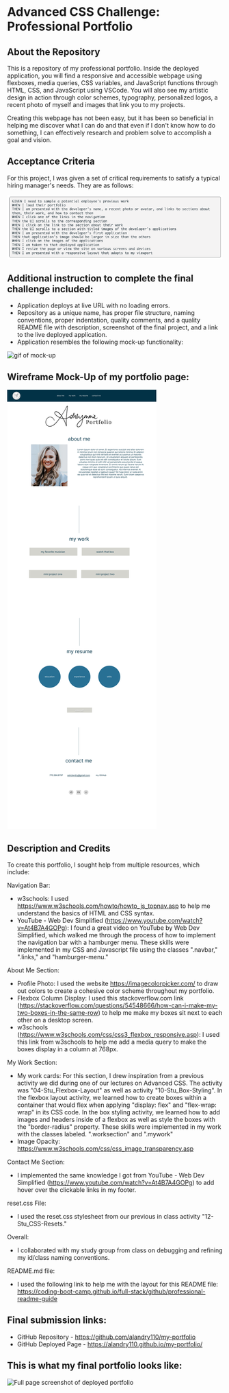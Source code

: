 # Advanced CSS Challenge: Professional Portfolio

## About the Repository

This is a repository of my professional portfolio. Inside the deployed application, you will find a responsive and accessible webpage using flexboxes, media queries, CSS variables, and JavaScript functions through HTML, CSS, and JavaScript using VSCode. You will also see my artistic design in action through color schemes, typography, personalized logos, a recent photo of myself and images that link you to my projects.

Creating this webpage has not been easy, but it has been so beneficial in helping me discover what I can do and that even if I don't know how to do something, I can effectively research and problem solve to accomplish a goal and vision. 

## Acceptance Criteria
For this project, I was given a set of critical requirements to satisfy a typical hiring manager's needs. They are as follows:

![Screenshot of acceptance criteria](./assets/images/acceptance%20criteria.png)

## Additional instruction to complete the final challenge included:
* Application deploys at live URL with no loading errors. 
* Repository as a unique name, has proper file structure, naming conventions, proper indentation, quality comments, and a quality README file with description, screenshot of the final project, and a link to the live deployed application.
* Application resembles the following mock-up functionality: 

![gif of mock-up](./assets/images/02-advanced-css-homework-demo.gif)

## Wireframe Mock-Up of my portfolio page:
![Wireframe](./assets/images/portfolio%20wireframe.png)

## Description and Credits 

To create this portfolio, I sought help from multiple resources, which include:

Navigation Bar:
* w3schools: I used https://www.w3schools.com/howto/howto_js_topnav.asp to help me understand the basics of HTML and CSS syntax. 
* YouTube - Web Dev Simplified (https://www.youtube.com/watch?v=At4B7A4GOPg): I found a great video on YouTube by Web Dev Simplified, which walked me through the process of how to implement the navigation bar with a hamburger menu. These skills were implemented in my CSS and Javascript file using the classes ".navbar," ".links," and "hamburger-menu." 

About Me Section:
* Profile Photo: I used the website https://imagecolorpicker.com/ to draw out colors to create a cohesive color scheme throughout my portfolio.
* Flexbox Column Display: I used this stackoverflow.com link (https://stackoverflow.com/questions/54548666/how-can-i-make-my-two-boxes-in-the-same-row) to help me make my boxes sit next to each other on a desktop screen. 
* w3schools (https://www.w3schools.com/css/css3_flexbox_responsive.asp): I used this link from w3schools to help me add a media query to make the boxes display in a column at 768px. 
 
My Work Section:
* My work cards: For this section, I drew inspiration from a previous activity we did during one of our lectures on Advanced CSS. The activity was "04-Stu_Flexbox-Layout" as well as activity "10-Stu_Box-Styling". In the flexbox layout activity, we learned how to create boxes within a container that would flex when applying "display: flex" and "flex-wrap: wrap" in its CSS code. In the box styling activity, we learned how to add images and headers inside of a flexbox as well as style the boxes with the "border-radius" property. These skills were implemented in my work with the classes labeled. ".worksection" and ".mywork"
* Image Opacity: https://www.w3schools.com/css/css_image_transparency.asp

Contact Me Section:
* I implemented the same knowledge I got from YouTube - Web Dev Simplified (https://www.youtube.com/watch?v=At4B7A4GOPg) to add hover over the clickable links in my footer. 

reset.css File:
* I used the reset.css stylesheet from our previous in class activity "12-Stu_CSS-Resets."

Overall: 
* I collaborated with my study group from class on debugging and refining my id/class naming conventions.

README.md file:
* I used the following link to help me with the layout for this README file:
https://coding-boot-camp.github.io/full-stack/github/professional-readme-guide

## Final submission links:

* GitHub Repository - https://github.com/alandry110/my-portfolio
* GitHub Deployed Page - https://alandry110.github.io/my-portfolio/


## This is what my final portfolio looks like:

![Full page screenshot of deployed portfolio](./assets/images/webcapture.png)

